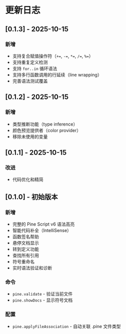 # 更新日志

## [0.1.3] - 2025-10-15

### 新增
- 支持复合赋值操作符（`+=`, `-=`, `*=`, `/=`, `%=`）
- 支持重复定义检测
- 支持 `for..in` 循环语法
- 支持多行函数调用的行延续（line wrapping）
- 完善语法测试覆盖

## [0.1.2] - 2025-10-15

### 新增
- 类型推断功能（type inference）
- 颜色预览提供者（color provider）
- 移除未使用的变量

## [0.1.1] - 2025-10-15

### 改进
- 代码优化和精简

## [0.1.0] - 初始版本

### 新增

- 完整的 Pine Script v6 语法高亮
- 智能代码补全（IntelliSense）
- 函数签名帮助
- 悬停文档显示
- 转到定义功能
- 查找所有引用
- 符号重命名
- 实时语法验证和诊断

### 命令

- `pine.validate` - 验证当前文件
- `pine.showDocs` - 显示符号文档

### 配置
- `pine.applyFileAssociation` - 自动关联 .pine 文件类型